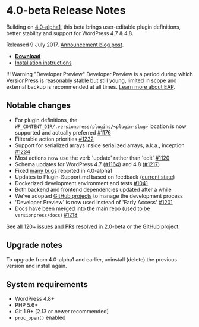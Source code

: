 # 4.0-beta Release Notes

Building on [4.0-alpha1](./4.0-alpha1), this beta brings user-editable plugin definitions, better stability and support for WordPress 4.7 & 4.8.

Released 9 July 2017. [Announcement blog post](https://blog.versionpress.net/2017/07/versionpress-4-0-beta/).

- [**Download**](https://github.com/versionpress/versionpress/releases/download/4.0-beta/versionpress-4.0-beta.zip)
- [Installation instructions](https://docs.versionpress.net/en/getting-started/installation-uninstallation)

!!! Warning "Developer Preview"
    Developer Preview is a period during which VersionPress is reasonably stable but still young, limited in scope and external backup is recommended at all times. [Learn more about EAP](/en/user/getting-started/about-eap).

## Notable changes

- For plugin definitions, the `WP_CONTENT_DIR/.versionpress/plugins/<plugin-slug>` location is now supported and actually preferred [#1176](https://github.com/versionpress/versionpress/issues/1176)
- Filterable action priorities [#1232](https://github.com/versionpress/versionpress/issues/1232)
- Support for serialized arrays inside serialized arrays, a.k.a., inception [#1234](https://github.com/versionpress/versionpress/issues/1234)
- Most actions now use the verb 'update' rather than 'edit' [#1120](https://github.com/versionpress/versionpress/issues/1120)
- Schema updates for WordPress 4.7 ([#1164](https://github.com/versionpress/versionpress/issues/1164)) and 4.8 ([#1217](https://github.com/versionpress/versionpress/issues/1217))
- Fixed [many bugs](https://github.com/versionpress/versionpress/issues?q=project%3Aversionpress%2Fversionpress%2F2+sort%3Acreated-desc+label%3Abug) reported in 4.0-alpha1
- Updates to Plugin-Support.md based on feedback ([current state](https://github.com/versionpress/versionpress/blob/82a3fd4e2a76136278c6a07f100dba8b29850be2/docs/Plugin-Support.md))
- Dockerized development environment and tests [#1041](https://github.com/versionpress/versionpress/issues/1041)
- Both backend and frontend dependencies updated after a while
- We've adopted [GitHub projects](https://github.com/versionpress/versionpress/projects/2) to manage the development process
- 'Developer Preview' is now used instead of 'Early Access' [#1201](https://github.com/versionpress/versionpress/issues/1201)
- Docs have been merged into the main repo (used to be `versionpress/docs`) [#1218](https://github.com/versionpress/versionpress/pull/1218)

See [all 120+ issues and PRs resolved in 2.0-beta](https://github.com/versionpress/versionpress/issues?utf8=%E2%9C%93&q=project%3Aversionpress%2Fversionpress%2F2) or the [GitHub project](https://github.com/versionpress/versionpress/projects/2).

## Upgrade notes

To upgrade from 4.0-alpha1 and earlier, uninstall (delete) the previous version and install again.

## System requirements

- WordPress 4.8+
- PHP 5.6+
- Git 1.9+ (2.13 or newer recommended)
- `proc_open()` enabled
